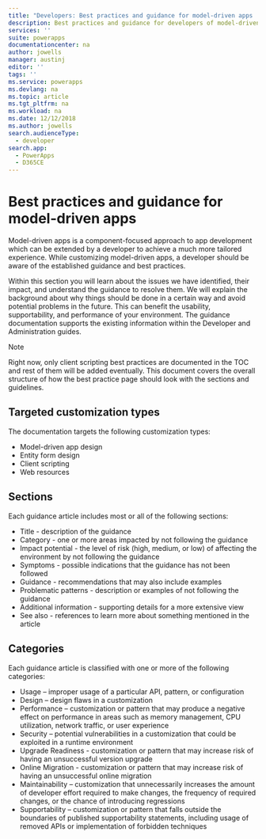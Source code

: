 ```yaml
---
title: "Developers: Best practices and guidance for model-driven apps | Microsoft Docs"
description: Best practices and guidance for developers of model-driven apps in Power Apps.
services: ''
suite: powerapps
documentationcenter: na
author: jowells
manager: austinj
editor: ''
tags: ''
ms.service: powerapps
ms.devlang: na
ms.topic: article
ms.tgt_pltfrm: na
ms.workload: na
ms.date: 12/12/2018
ms.author: jowells
search.audienceType: 
  - developer
search.app: 
  - PowerApps
  - D365CE
---
```


# Best practices and guidance for model-driven apps

Model-driven apps is a component-focused approach to app development which can be extended by a developer to achieve a much more
tailored experience. While customizing model-driven apps, a developer should be aware of the established guidance and best practices. 

Within this section you will learn about the issues we have identified, their impact, and understand the guidance to resolve them. We will explain the background about why things should be done in a certain way and avoid potential problems in the future. This can benefit the usability, supportability, and performance of your environment. The guidance documentation supports the existing information within the Developer and Administration guides.

> [!NOTE]
> Right now, only client scripting best practices are documented in the TOC and rest of them will be added eventually.
> This document covers the overall structure of how the best practice page should look with the sections and guidelines.

## Targeted customization types

The documentation targets the following customization types:

- Model-driven app design
- Entity form design
- Client scripting
- Web resources

## Sections

Each guidance article includes most or all of the following sections:

- Title - description of the guidance
- Category - one or more areas impacted by not following the guidance
- Impact potential - the level of risk (high, medium, or low) of affecting the environment by not following the guidance
- Symptoms - possible indications that the guidance has not been followed
- Guidance - recommendations that may also include examples
- Problematic patterns - description or examples of not following the guidance
- Additional information - supporting details for a more extensive view
- See also - references to learn more about something mentioned in the article

## Categories

Each guidance article is classified with one or more of the following categories:

- Usage – improper usage of a particular API, pattern, or configuration
- Design – design flaws in a customization
- Performance – customization or pattern that may produce a negative effect on performance in areas such as memory management, CPU utilization, network traffic, or user experience
- Security – potential vulnerabilities in a customization that could be exploited in a runtime environment
- Upgrade Readiness - customization or pattern that may increase risk of having an unsuccessful version upgrade
- Online Migration - customization or pattern that may increase risk of having an unsuccessful online migration
- Maintainability – customization that unnecessarily increases the amount of developer effort required to make changes, the frequency of required changes, or the chance of introducing regressions
- Supportability – customization or pattern that falls outside the boundaries of published supportability statements, including usage of removed APIs or implementation of forbidden techniques